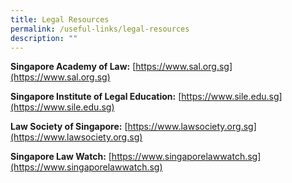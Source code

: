 ```yaml
---
title: Legal Resources
permalink: /useful-links/legal-resources
description: ""
---
```

**Singapore Academy of Law:** [https://www.sal.org.sg](https://www.sal.org.sg)

**Singapore Institute of Legal Education:** [https://www.sile.edu.sg](https://www.sile.edu.sg)

**Law Society of Singapore:** [https://www.lawsociety.org.sg](https://www.lawsociety.org.sg)

**Singapore Law Watch:** [https://www.singaporelawwatch.sg](https://www.singaporelawwatch.sg)